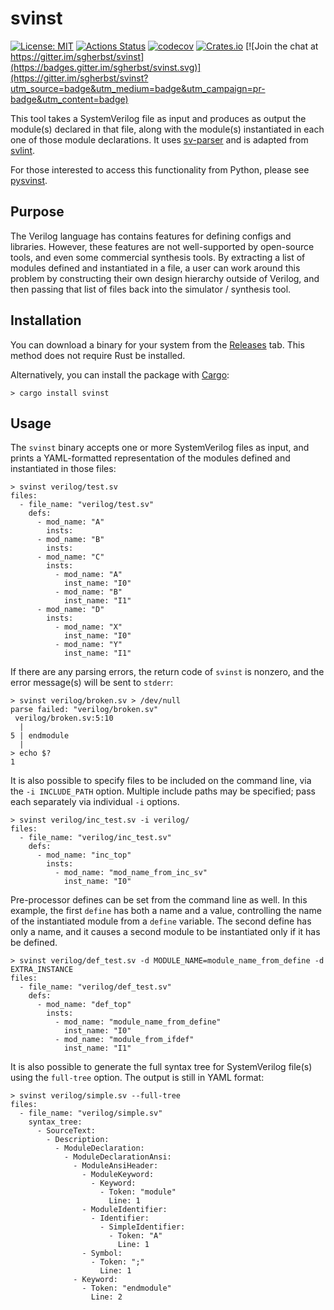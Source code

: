 # svinst

[![License: MIT](https://img.shields.io/badge/License-MIT-yellow.svg)](https://opensource.org/licenses/MIT)
[![Actions Status](https://github.com/sgherbst/svinst/workflows/Regression/badge.svg)](https://github.com/sgherbst/svinst/actions)
[![codecov](https://codecov.io/gh/sgherbst/svinst/branch/master/graph/badge.svg)](https://codecov.io/gh/sgherbst/svinst)
[![Crates.io](https://img.shields.io/crates/v/svinst.svg)](https://crates.io/crates/svinst)
[![Join the chat at https://gitter.im/sgherbst/svinst](https://badges.gitter.im/sgherbst/svinst.svg)](https://gitter.im/sgherbst/svinst?utm_source=badge&utm_medium=badge&utm_campaign=pr-badge&utm_content=badge)

This tool takes a SystemVerilog file as input and produces as output the module(s) declared in that file, along with the module(s) instantiated in each one of those module declarations.  It uses [sv-parser](https://github.com/dalance/sv-parser) and is adapted from [svlint](https://github.com/dalance/svlint).

For those interested to access this functionality from Python, please see [pysvinst](https://github.com/sgherbst/pysvinst).

## Purpose

The Verilog language has contains features for defining configs and libraries.  However, these features are not well-supported by open-source tools, and even some commercial synthesis tools.  By extracting a list of modules defined and instantiated in a file, a user can work around this problem by constructing their own design hierarchy outside of Verilog, and then passing that list of files back into the simulator / synthesis tool.

## Installation

You can download a binary for your system from the [Releases](https://github.com/sgherbst/svinst/releases) tab.  This method does not require Rust be installed.

Alternatively, you can install the package with [Cargo](https://crates.io/crates/svinst):
```shell
> cargo install svinst
```

## Usage

The ``svinst`` binary accepts one or more SystemVerilog files as input, and prints a YAML-formatted representation of the modules defined and instantiated in those files:

```shell
> svinst verilog/test.sv
files:
  - file_name: "verilog/test.sv"
    defs:
      - mod_name: "A"
        insts:
      - mod_name: "B"
        insts:
      - mod_name: "C"
        insts:
          - mod_name: "A"
            inst_name: "I0"
          - mod_name: "B"
            inst_name: "I1"
      - mod_name: "D"
        insts:
          - mod_name: "X"
            inst_name: "I0"
          - mod_name: "Y"
            inst_name: "I1"
```

If there are any parsing errors, the return code of ``svinst`` is nonzero, and the error message(s) will be sent to ``stderr``:

```shell
> svinst verilog/broken.sv > /dev/null
parse failed: "verilog/broken.sv"
 verilog/broken.sv:5:10
  |
5 | endmodule
  |
> echo $?
1
```

It is also possible to specify files to be included on the command line, via the ``-i INCLUDE_PATH`` option.  Multiple include paths may be specified; pass each separately via individual ``-i`` options.

```shell
> svinst verilog/inc_test.sv -i verilog/
files:
  - file_name: "verilog/inc_test.sv"
    defs:
      - mod_name: "inc_top"
        insts:
          - mod_name: "mod_name_from_inc_sv"
            inst_name: "I0"
```

Pre-processor defines can be set from the command line as well.  In this example, the first ``define`` has both a name and a value, controlling the name of the instantiated module from a ``define`` variable.  The second define has only a name, and it causes a second module to be instantiated only if it has be defined.

```shell
> svinst verilog/def_test.sv -d MODULE_NAME=module_name_from_define -d EXTRA_INSTANCE
files:
  - file_name: "verilog/def_test.sv"
    defs:
      - mod_name: "def_top"
        insts:
          - mod_name: "module_name_from_define"
            inst_name: "I0"
          - mod_name: "module_from_ifdef"
            inst_name: "I1"
```

It is also possible to generate the full syntax tree for SystemVerilog file(s) using the ``full-tree`` option.  The output is still in YAML format:

```shell
> svinst verilog/simple.sv --full-tree
files:
  - file_name: "verilog/simple.sv"
    syntax_tree:
      - SourceText:
        - Description:
          - ModuleDeclaration:
            - ModuleDeclarationAnsi:
              - ModuleAnsiHeader:
                - ModuleKeyword:
                  - Keyword:
                    - Token: "module"
                      Line: 1
                - ModuleIdentifier:
                  - Identifier:
                    - SimpleIdentifier:
                      - Token: "A"
                        Line: 1
                - Symbol:
                  - Token: ";"
                    Line: 1
              - Keyword:
                - Token: "endmodule"
                  Line: 2
```

